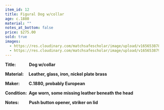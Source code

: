 ```yaml
---
item_id: 12
title: Figural Dog w/collar
age: c.1880
material: ""
notes_at_bottom: false
price: $275.00
sold: true
images:
  - https://res.cloudinary.com/matchsafescholar/image/upload/v1656538789/dog1.jpg
  - https://res.cloudinary.com/matchsafescholar/image/upload/v1656538792/dog2.jpg
---
```

**Title:             Dog w/collar**

**Material:     Leather, glass, iron, nickel plate brass**

**Maker:         C.1880, probably European**

**Condition:   Age worn, some missing leather beneath the head**

**Notes:          Push button opener, striker on lid**
